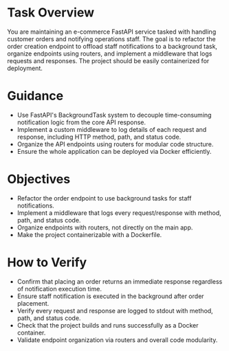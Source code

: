 # Task Overview
You are maintaining an e-commerce FastAPI service tasked with handling customer orders and notifying operations staff. The goal is to refactor the order creation endpoint to offload staff notifications to a background task, organize endpoints using routers, and implement a middleware that logs requests and responses. The project should be easily containerized for deployment.

# Guidance
- Use FastAPI's BackgroundTask system to decouple time-consuming notification logic from the core API response.
- Implement a custom middleware to log details of each request and response, including HTTP method, path, and status code.
- Organize the API endpoints using routers for modular code structure.
- Ensure the whole application can be deployed via Docker efficiently.

# Objectives
- Refactor the order endpoint to use background tasks for staff notifications.
- Implement a middleware that logs every request/response with method, path, and status code.
- Organize endpoints with routers, not directly on the main app.
- Make the project containerizable with a Dockerfile.

# How to Verify
- Confirm that placing an order returns an immediate response regardless of notification execution time.
- Ensure staff notification is executed in the background after order placement.
- Verify every request and response are logged to stdout with method, path, and status code.
- Check that the project builds and runs successfully as a Docker container.
- Validate endpoint organization via routers and overall code modularity.
